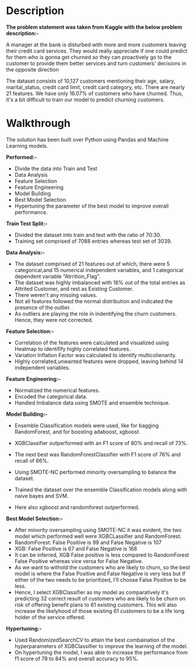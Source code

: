 # Description

<b>The problem statement was taken from Kaggle with the below problem description:-</b>

A manager at the bank is disturbed with more and more customers leaving their credit card services. They would really appreciate if one could predict for them who is gonna get churned so they can proactively go to the customer to provide them better services and turn customers' decisions in the opposite direction

The dataset consists of 10,127 customers mentioning their age, salary, marital_status, credit card limit, credit card category, etc. There are nearly 21 features.
We have only 16.07% of customers who have churned. Thus, it's a bit difficult to train our model to predict churning customers.

# Walkthrough 

The solution has been built over Python using Pandas and Machine Learning models.

<b>Performed:-</b>
- Divide the data into Train and Test
- Data Analysis
- Feature Selection
- Feature Engineering
- Model Building
- Best Model Selection
- Hypertuning the parameter of the best model to improve overall performance.

<b>Train Test Split:-</b>
- Divided the dataset into train and test with the ratio of 70:30.
- Training set comprised of 7088 entries whereas test set of 3039.

<b>Data Analysis:-</b>
- The dataset comprised of 21 features out of which, there were 5 categorical,and 15 numerical independent variables, and 1 categorical dependent variable "Atrrition_Flag".
- The dataset was highly imbalanced with 16% out of the total entries as Attrited Customer, and rest as Existing Customer.
- There weren't any missing values.
- Not all features followed the normal distribution and indicated the presence of the outlier.
- As outliers are playing the role in indentifying the churn customers. Hence, they were not corrected.

<b>Feature Selection:-</b>
- Correlation of the features were calculated and visualized using Heatmap to identifify highly correlated features.
- Variation Inflation Factor was calculated to identify multicolienarity.
- Highly correlated,unwanted features were dropped, leaving behind 14 independent variables.

<b>Feature Engineering:-</b>
- Normalized the numerical features.
- Encoded the categorical data.
- Handled Imbalance data using SMOTE and ensemble technique.

<b>Model Building:-</b>
- Ensemble Classification models were used, like for bagging RandomForest, and for boosting adaboost, xgboost.
- XGBClassifier outperformed with an F1 score of 80% and recall of 73%.
- The next best was RandomForestClassifier with F1 score of 76% and recall of 66%.

- Using SMOTE-NC performed minority oversampling to balance the dataset.
- Trained the dataset over the ensemble Classification models along with naive bayes and SVM.
- Here also xgboost and randomforest outperformed.

<b>Best Model Selection:-</b>
-  After minority oversampling using SMOTE-NC it was evident, the two model which performed well were XGBCLassifier and RandomForest.
-  RandomForest: False Positive is 99 and False Negative is 107
-  XGB: False Positive is 67 and False Negative is 168
-  It can be inferred, XGB False positive is less compared to RandomForest False Positive whereas vice versa for False Negative.
-   As we want to withold the customers who are likely to churn, so the best model is where the False Positive and False Negative is very less but if either of the two needs to be prioritized, I'll choose False Positive to be less.
-  Hence, I select XGBClassifier as my model as comparatively it's predicting 32 correct result of customers who are likely to be churn on risk of offering benefit plans to 61 existing customers. This will also increase the likelyhood of those existing 61 customers to be a life long holder of the service offered.

<b>Hypertuning:-</b>
-  Used RandomizedSearchCV to attain the best combaination of the hyperparameters of XGBClassifier to improve the learning of the model.
-  On hypertuning the model, I was able to increase the performance from f1 score of 78 to 84%  and overall accuracy to 95%.
